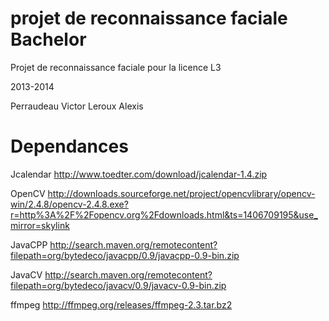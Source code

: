 projet de reconnaissance faciale Bachelor
============================

Projet de reconnaissance faciale pour la licence L3

2013-2014

Perraudeau Victor
Leroux Alexis


Dependances
============================

Jcalendar
http://www.toedter.com/download/jcalendar-1.4.zip

OpenCV
http://downloads.sourceforge.net/project/opencvlibrary/opencv-win/2.4.8/opencv-2.4.8.exe?r=http%3A%2F%2Fopencv.org%2Fdownloads.html&ts=1406709195&use_mirror=skylink

JavaCPP
http://search.maven.org/remotecontent?filepath=org/bytedeco/javacpp/0.9/javacpp-0.9-bin.zip

JavaCV
http://search.maven.org/remotecontent?filepath=org/bytedeco/javacv/0.9/javacv-0.9-bin.zip

ffmpeg
http://ffmpeg.org/releases/ffmpeg-2.3.tar.bz2
